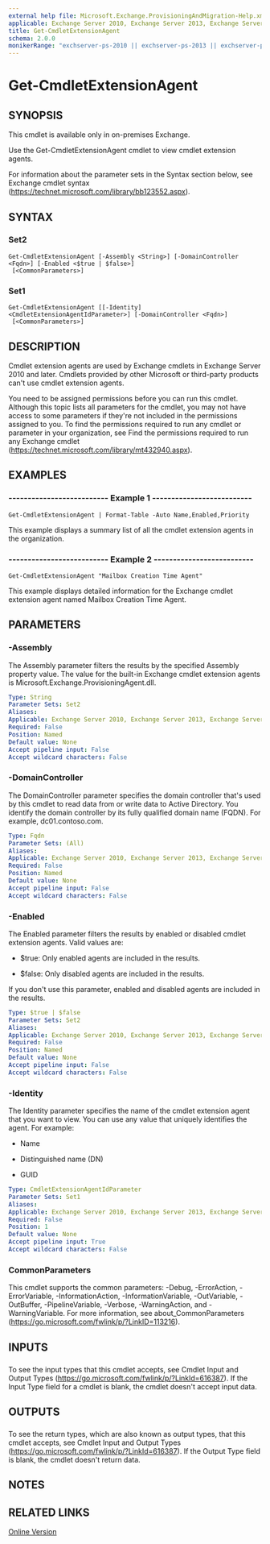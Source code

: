 ```yaml
---
external help file: Microsoft.Exchange.ProvisioningAndMigration-Help.xml
applicable: Exchange Server 2010, Exchange Server 2013, Exchange Server 2016
title: Get-CmdletExtensionAgent
schema: 2.0.0
monikerRange: "exchserver-ps-2010 || exchserver-ps-2013 || exchserver-ps-2016"
---
```


# Get-CmdletExtensionAgent

## SYNOPSIS
This cmdlet is available only in on-premises Exchange.

Use the Get-CmdletExtensionAgent cmdlet to view cmdlet extension agents.

For information about the parameter sets in the Syntax section below, see Exchange cmdlet syntax (https://technet.microsoft.com/library/bb123552.aspx).

## SYNTAX

### Set2
```
Get-CmdletExtensionAgent [-Assembly <String>] [-DomainController <Fqdn>] [-Enabled <$true | $false>]
 [<CommonParameters>]
```

### Set1
```
Get-CmdletExtensionAgent [[-Identity] <CmdletExtensionAgentIdParameter>] [-DomainController <Fqdn>]
 [<CommonParameters>]
```

## DESCRIPTION
Cmdlet extension agents are used by Exchange cmdlets in Exchange Server 2010 and later. Cmdlets provided by other Microsoft or third-party products can't use cmdlet extension agents.

You need to be assigned permissions before you can run this cmdlet. Although this topic lists all parameters for the cmdlet, you may not have access to some parameters if they're not included in the permissions assigned to you. To find the permissions required to run any cmdlet or parameter in your organization, see Find the permissions required to run any Exchange cmdlet (https://technet.microsoft.com/library/mt432940.aspx).

## EXAMPLES

### -------------------------- Example 1 --------------------------
```
Get-CmdletExtensionAgent | Format-Table -Auto Name,Enabled,Priority
```

This example displays a summary list of all the cmdlet extension agents in the organization.

### -------------------------- Example 2 --------------------------
```
Get-CmdletExtensionAgent "Mailbox Creation Time Agent"
```

This example displays detailed information for the Exchange cmdlet extension agent named Mailbox Creation Time Agent.

## PARAMETERS

### -Assembly
The Assembly parameter filters the results by the specified Assembly property value. The value for the built-in Exchange cmdlet extension agents is Microsoft.Exchange.ProvisioningAgent.dll.

```yaml
Type: String
Parameter Sets: Set2
Aliases:
Applicable: Exchange Server 2010, Exchange Server 2013, Exchange Server 2016
Required: False
Position: Named
Default value: None
Accept pipeline input: False
Accept wildcard characters: False
```

### -DomainController
The DomainController parameter specifies the domain controller that's used by this cmdlet to read data from or write data to Active Directory. You identify the domain controller by its fully qualified domain name (FQDN). For example, dc01.contoso.com.

```yaml
Type: Fqdn
Parameter Sets: (All)
Aliases:
Applicable: Exchange Server 2010, Exchange Server 2013, Exchange Server 2016
Required: False
Position: Named
Default value: None
Accept pipeline input: False
Accept wildcard characters: False
```

### -Enabled
The Enabled parameter filters the results by enabled or disabled cmdlet extension agents. Valid values are:

- $true: Only enabled agents are included in the results.

- $false: Only disabled agents are included in the results.

If you don't use this parameter, enabled and disabled agents are included in the results.

```yaml
Type: $true | $false
Parameter Sets: Set2
Aliases:
Applicable: Exchange Server 2010, Exchange Server 2013, Exchange Server 2016
Required: False
Position: Named
Default value: None
Accept pipeline input: False
Accept wildcard characters: False
```

### -Identity
The Identity parameter specifies the name of the cmdlet extension agent that you want to view. You can use any value that uniquely identifies the agent. For example:

- Name

- Distinguished name (DN)

- GUID

```yaml
Type: CmdletExtensionAgentIdParameter
Parameter Sets: Set1
Aliases:
Applicable: Exchange Server 2010, Exchange Server 2013, Exchange Server 2016
Required: False
Position: 1
Default value: None
Accept pipeline input: True
Accept wildcard characters: False
```

### CommonParameters
This cmdlet supports the common parameters: -Debug, -ErrorAction, -ErrorVariable, -InformationAction, -InformationVariable, -OutVariable, -OutBuffer, -PipelineVariable, -Verbose, -WarningAction, and -WarningVariable. For more information, see about_CommonParameters (https://go.microsoft.com/fwlink/p/?LinkID=113216).

## INPUTS

###  
To see the input types that this cmdlet accepts, see Cmdlet Input and Output Types (https://go.microsoft.com/fwlink/p/?LinkId=616387). If the Input Type field for a cmdlet is blank, the cmdlet doesn't accept input data.

## OUTPUTS

###  
To see the return types, which are also known as output types, that this cmdlet accepts, see Cmdlet Input and Output Types (https://go.microsoft.com/fwlink/p/?LinkId=616387). If the Output Type field is blank, the cmdlet doesn't return data.

## NOTES

## RELATED LINKS

[Online Version](https://technet.microsoft.com/library/46cc31dd-3799-45e4-bcce-0d0699a61dd6.aspx)
